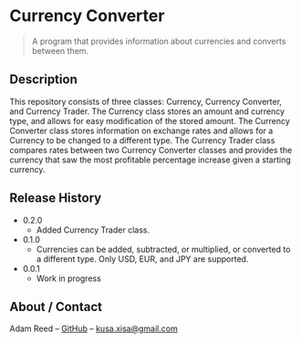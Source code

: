 # Currency Converter
> A program that provides information about currencies and converts between them.

## Description

This repository consists of three classes: Currency, Currency Converter, and Currency Trader. The Currency class stores an amount and currency type, and allows for easy modification of the stored amount. The Currency Converter class stores information on exchange rates and allows for a Currency to be changed to a different type. The Currency Trader class compares rates between two Currency Converter classes and provides the currency that saw the most profitable percentage increase given a starting currency.


## Release History

* 0.2.0
    * Added Currency Trader class.
* 0.1.0
    * Currencies can be added, subtracted, or multiplied, or converted to a different type. Only USD, EUR, and JPY are supported.
* 0.0.1
    * Work in progress

## About / Contact

Adam Reed – [GitHub](https://github.com/adamcreed/)
 – <kusa.xisa@gmail.com>
